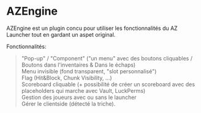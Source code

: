 # AZEngine
AZEngine est un plugin concu pour utiliser les fonctionnalités du AZ Launcher tout en gardant un aspet original.

Fonctionnalités:
> "Pop-up" / "Component" ("un menu" avec des boutons cliquables / Boutons dans l'inventaires & Dans le échaps)<br>
> Menu invisible (fond transparent, "slot personnalisé")<br>
> Flag (Hit&Block, Chunk Visibility, ...)<br>
> Scoreboard cliquable (+ possibilité de créer un scoreboard avec des placeholders qui marche avec Vault, LuckPerms)<br>
> Gestion des joueurs avec ou sans le launcher<br>
> Gérer le clientside (détecté la triche).
